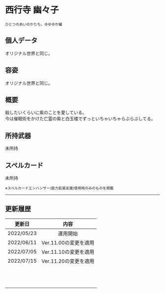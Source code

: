 # 西行寺 幽々子
<sup>ひとつのあいのかたち。ゆゆゆか編</sup>

## 個人データ
オリジナル世界と同じ。

## 容姿
オリジナル世界と同じ。

## 概要
殺したいくらいに紫のことを愛している。<br />
今は催眠術をかけた亡霊の紫と白玉楼でずっといちゃいちゃらぶらぶしてる。

## 所持武器
未所持

## スペルカード
未所持

<sup>
※スペルカードエンハンサー(能力拡張支援)使用時のみのものを掲載
</sup>

***

## 更新履歴
| 更新日 | 内容 |
| :---: | :---: |
| 2022/05/23 | 運用開始 |
| 2022/06/11 | Ver.11.00の変更を適用 |
| 2022/07/05 | Ver.11.10の変更を適用 |
| 2022/07/15 | Ver.11.20の変更を適用 |
| | |
| | |
| | |
| | |
| | |
| | |
| | |
| | |
| | |
| | |
| | |
| | |

